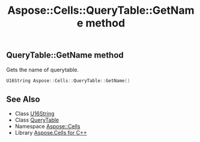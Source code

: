 ﻿---
title: Aspose::Cells::QueryTable::GetName method
linktitle: GetName
second_title: Aspose.Cells for C++ API Reference
description: 'Aspose::Cells::QueryTable::GetName method. Gets the name of querytable in C++.'
type: docs
weight: 800
url: /cpp/aspose.cells/querytable/getname/
---
## QueryTable::GetName method


Gets the name of querytable.

```cpp
U16String Aspose::Cells::QueryTable::GetName()
```

## See Also

* Class [U16String](../../u16string/)
* Class [QueryTable](../)
* Namespace [Aspose::Cells](../../)
* Library [Aspose.Cells for C++](../../../)
